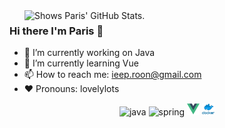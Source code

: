 <!--![marionxue's github stats](https://github-readme-stats.vercel.app/api?username=Eilivi&theme=radical) -->

<a href="https://github.com/pulls?q=author%3AEilivi">
  <picture>
    <source media="(prefers-color-scheme: dark)" srcset="https://github-stats.liuli.lol/api?username=Eilivi&theme=react-dark&show_icons=true&include_all_commits=true&count_private=true">
    <img alt="Shows Paris' GitHub Stats." align="right" width="480px" src="https://github-stats.liuli.lol/api?username=Eilivi&theme=react-dark&show_icons=true&include_all_commits=true&count_private=true">
  </picture>
</a>

### Hi there I'm Paris 👋

- 🔭 I’m currently working on Java
- 🌱 I’m currently learning Vue
- 📫 How to reach me: ieep.roon@gmail.com
- ❤️ Pronouns: lovelylots

<p align="center">
<a><img height="20" alt="java" src="https://f005.backblazeb2.com/file/img-forWeb/uPic/java-2.png"></a>
<a><img height="20" alt="spring" src="https://f005.backblazeb2.com/file/img-forWeb/uPic/spring.png"></a>
<a><img height="20" alt="vue" src="https://raw.githubusercontent.com/github/explore/80688e429a7d4ef2fca1e82350fe8e3517d3494d/topics/vue/vue.png"></a> 
<a><img height="20" alt="docker" src="https://raw.githubusercontent.com/github/explore/80688e429a7d4ef2fca1e82350fe8e3517d3494d/topics/docker/docker.png"></a> 
</p>
